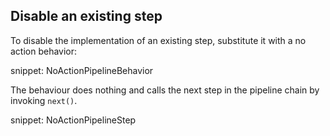 ﻿## Disable an existing step

To disable the implementation of an existing step, substitute it with a no action behavior:

snippet: NoActionPipelineBehavior

The behaviour does nothing and calls the next step in the pipeline chain by invoking `next()`.

snippet: NoActionPipelineStep
